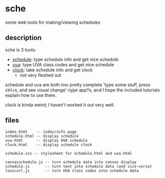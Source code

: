 # sche
some web tools for making/viewing schedules

## description
sche is 3 tools:
- [schedule](https://hywn.github.io/sche/schedule.html): type schedule info and get nice schedule
- [uva](https://hywn.github.io/sche/uva.html): type UVA class codes and get nice schedule
- [clock](https://hywn.github.io/sche/clock.html): take schedule info and get clock
	- not very fleshed out

schedule and uva are both imo pretty complete 'type some stuff, press ctrl+s, and see visual change'-type app?s, and I hope the included tutorials explain how to use them.

clock is kinda weird; I haven't worked it out very well.

## files
```
index.html    -- index/info page
schedule.html -- display schedule
uva.html      -- display UVA schedule
clock.html    -- display schedule clock

schedule.css -- stylesheet for schedule.html and uva.html

canvasschedule.js -- turn schedule data into canvas display
schedule.js       -- turn text into schedule data (and vice-versa)
louscurl.js       -- turn UVA class codes into schedule data
```